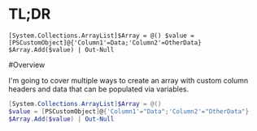 # TL;DR

`
[System.Collections.ArrayList]$Array = @()
$value = [PSCustomObject]@{'Column1'=Data;'Column2'=OtherData}
$Array.Add($value) | Out-Null
`

#Overview

I'm going to cover multiple ways to create an array with custom column headers and data that can be populated via variables.


```Powershell
[System.Collections.ArrayList]$Array = @()
$value = [PSCustomObject]@{'Column1'="Data";'Column2'="OtherData"}
$Array.Add($value) | Out-Null
```
